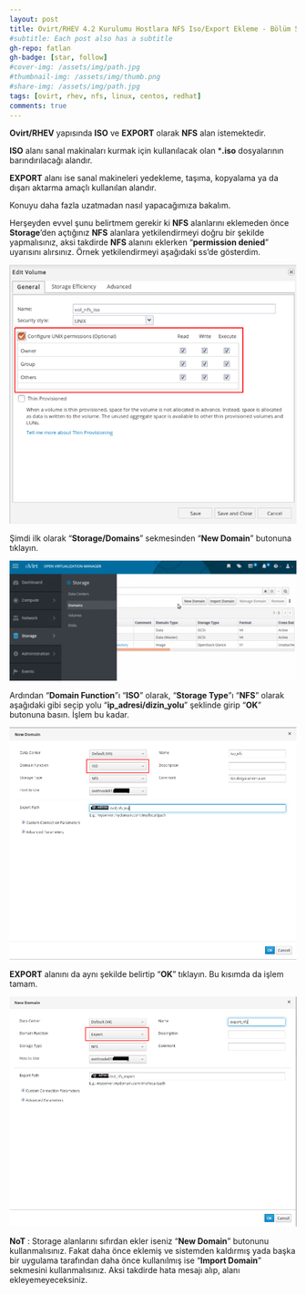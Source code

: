 ```yaml
---
layout: post
title: Ovirt/RHEV 4.2 Kurulumu Hostlara NFS Iso/Export Ekleme - Bölüm 5
#subtitle: Each post also has a subtitle
gh-repo: fatlan
gh-badge: [star, follow]
#cover-img: /assets/img/path.jpg
#thumbnail-img: /assets/img/thumb.png
#share-img: /assets/img/path.jpg
tags: [ovirt, rhev, nfs, linux, centos, redhat]
comments: true
---
```


**Ovirt/RHEV** yapısında **ISO** ve **EXPORT** olarak **NFS** alan istemektedir.

**ISO** alanı sanal makinaları kurmak için kullanılacak olan ***.iso** dosyalarının barındırılacağı alandır.

**EXPORT** alanı ise sanal makineleri yedekleme, taşıma, kopyalama ya da dışarı aktarma amaçlı kullanılan alandır.

Konuyu daha fazla uzatmadan nasıl yapacağımıza bakalım.

Herşeyden evvel şunu belirtmem gerekir ki **NFS** alanlarını eklemeden önce **Storage**’den açtığınız **NFS** alanlara yetkilendirmeyi doğru bir şekilde yapmalısınız, aksi takdirde **NFS** alanını eklerken “**permission denied**” uyarısını alırsınız. Örnek yetkilendirmeyi aşağıdaki ss’de gösterdim.

![Crepe](/assets/img/ovirt42-nfs-conf/ovirt42-nfs-con01.png)

Şimdi ilk olarak “**Storage/Domains**” sekmesinden “**New Domain**” butonuna tıklayın.

![Crepe](/assets/img/ovirt42-nfs-conf/ovirt42-nfs-con02.png)

Ardından “**Domain Function**”ı “**ISO**” olarak, “**Storage Type**”ı “**NFS**” olarak aşağıdaki gibi seçip yolu “**ip_adresi/dizin_yolu**” şeklinde girip “**OK**” butonuna basın. İşlem bu kadar.

![Crepe](/assets/img/ovirt42-nfs-conf/ovirt42-nfs-con03.png)

**EXPORT** alanını da aynı şekilde belirtip “**OK**” tıklayın. Bu kısımda da işlem tamam.

![Crepe](/assets/img/ovirt42-nfs-conf/ovirt42-nfs-con04.png)

**NoT** : Storage alanlarını sıfırdan ekler iseniz “**New Domain**” butonunu kullanmalısınız. Fakat daha önce eklemiş ve sistemden kaldırmış yada başka bir uygulama tarafından daha önce kullanılmış ise “**Import Domain**” sekmesini kullanmalısınız. Aksi takdirde hata mesajı alıp, alanı ekleyemeyeceksiniz.